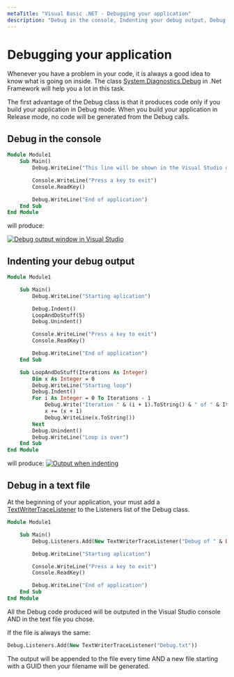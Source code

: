```yaml
---
metaTitle: "Visual Basic .NET - Debugging your application"
description: "Debug in the console, Indenting your debug output, Debug in a text file"
---
```


# Debugging your application


Whenever you have a problem in your code, it is always a good idea to know what is going on inside. The class [System.Diagnostics.Debug](https://msdn.microsoft.com/en-us/library/system.diagnostics.debug(v=vs.110).aspx) in .Net Framework will help you a lot in this task.

The first advantage of the Debug class is that it produces code only if you build your application in Debug mode. When you build your application in Release mode, no code will be generated from the Debug calls.



## Debug in the console


```vb
Module Module1
    Sub Main()
        Debug.WriteLine("This line will be shown in the Visual Studio output console")

        Console.WriteLine("Press a key to exit")
        Console.ReadKey()

        Debug.WriteLine("End of application")
    End Sub
End Module

```

will produce:

[<img src="https://i.stack.imgur.com/CSZAI.png" alt="Debug output window in Visual Studio" />](https://i.stack.imgur.com/CSZAI.png)



## Indenting your debug output


```vb
Module Module1

    Sub Main()
        Debug.WriteLine("Starting aplication")

        Debug.Indent()
        LoopAndDoStuff(5)
        Debug.Unindent()

        Console.WriteLine("Press a key to exit")
        Console.ReadKey()

        Debug.WriteLine("End of application")
    End Sub

    Sub LoopAndDoStuff(Iterations As Integer)
        Dim x As Integer = 0
        Debug.WriteLine("Starting loop")
        Debug.Indent()
        For i As Integer = 0 To Iterations - 1
            Debug.Write("Iteration " & (i + 1).ToString() & " of " & Iterations.ToString() & ": Value of X: ")
            x += (x + 1)
            Debug.WriteLine(x.ToString())
        Next
        Debug.Unindent()
        Debug.WriteLine("Loop is over")
    End Sub
End Module

```

will produce:
[<img src="https://i.stack.imgur.com/wHFLT.png" alt="Output when indenting" />](https://i.stack.imgur.com/wHFLT.png)



## Debug in a text file


At the beginning of your application, your must add a [TextWriterTraceListener](https://msdn.microsoft.com/en-us/library/system.diagnostics.textwritertracelistener(v=vs.110).aspx) to the Listeners list of the Debug class.

```vb
Module Module1

    Sub Main()
        Debug.Listeners.Add(New TextWriterTraceListener("Debug of " & DateTime.Now.ToString() & ".txt"))

        Debug.WriteLine("Starting aplication")

        Console.WriteLine("Press a key to exit")
        Console.ReadKey()

        Debug.WriteLine("End of application")
    End Sub
End Module

```

All the Debug code produced will be outputed in the Visual Studio console AND in the text file you chose.

If the file is always the same:

```vb
Debug.Listeners.Add(New TextWriterTraceListener("Debug.txt"))

```

The output will be appended to the file every time AND a new file starting with a GUID then your filename will be generated.

